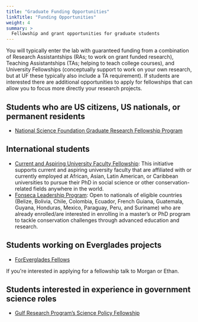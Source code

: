 ```yaml
---
title: "Graduate Funding Opportunities"
linkTitle: "Funding Opportunities"
weight: 4
summary: >
  Fellowship and grant opportunities for graduate students
---
```


You will typically enter the lab with guaranteed funding from a combination of Research Assistantships (RAs; to work on grant funded research), Teaching Assistantships (TAs; helping to teach college courses), and University Fellowships (conceptually support to work on your own research, but at UF these typically also include a TA requirement).
If students are interested there are additional opportunities to apply for fellowships that can allow you to focus more directly your research projects.

## Students who are US citizens, US nationals, or permanent residents

- [National Science Foundation Graduate Research Fellowship Program](https://www.nsfgrfp.org/)

## International students

- [Current and Aspiring University Faculty Fellowship](https://www.worldwildlife.org/projects/russell-e-train-fellowships): This initiative supports current and aspiring university faculty that are affiliated with or currently employed at African, Asian, Latin American, or Caribbean universities to pursue their PhD in social science or other conservation-related fields anywhere in the world.
- [Fonseca Leadership Program](https://www.worldwildlife.org/projects/fonseca-leadership-program): Open to nationals of eligible countries (Belize, Bolivia, Chile, Colombia, Ecuador, French Guiana, Guatemala, Guyana, Honduras, Mexico, Paraguay, Peru, and Suriname) who are already enrolled/are interested in enrolling in a master’s or PhD program to tackle conservation challenges through advanced education and research.

## Students working on Everglades projects

- [ForEverglades Fellows](https://www.evergladesfoundation.org/fellows)

If you're interested in applying for a fellowship talk to Morgan or Ethan.

## Students interested in experience in government science roles

- [Gulf Research Program’s Science Policy Fellowship](https://www.nationalacademies.org/our-work/science-policy-fellowship/for-applicants)